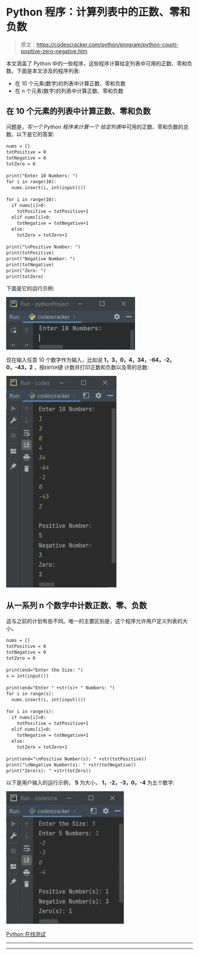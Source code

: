 # Python 程序：计算列表中的正数、零和负数

> 原文：<https://codescracker.com/python/program/python-count-positive-zero-negative.htm>

本文涵盖了 Python 中的一些程序，这些程序计算给定列表中可用的正数、零和负数。下面是本文涉及的程序列表:

*   在 10 个元素(数字)的列表中计算正数、零和负数
*   在 n 个元素(数字)的列表中计算正数、零和负数

## 在 10 个元素的列表中计算正数、零和负数

问题是，*写一个 Python 程序来计算一个 给定列表*中可用的正数、零和负数的总数。以下是它的答案:

```
nums = []
totPositive = 0
totNegative = 0
totZero = 0

print("Enter 10 Numbers: ")
for i in range(10):
  nums.insert(i, int(input()))

for i in range(10):
  if nums[i]>0:
    totPositive = totPositive+1
  elif nums[i]<0:
    totNegative = totNegative+1
  else:
    totZero = totZero+1

print("\nPositive Number: ")
print(totPositive)
print("Negative Number: ")
print(totNegative)
print("Zero: ")
print(totZero)
```

下面是它的运行示例:

![python count positive negative numbers in list](img/15741477bbe051c84110cbdde210531c.png)

现在输入任意 10 个数字作为输入，比如说 **1，3，0，4，34，-64，-2，0，-43，2** ，按`ENTER`键 计数并打印正数和负数以及零的总数:

![count positive negative numbers in list python](img/5e4f17160225e99b4b1cc66456e8d232.png)

## 从一系列 n 个数字中计数正数、零、负数

这与之前的计划有些不同。唯一的主要区别是，这个程序允许用户定义列表的大小。

```
nums = []
totPositive = 0
totNegative = 0
totZero = 0

print(end="Enter the Size: ")
s = int(input())

print(end="Enter " +str(s)+ " Numbers: ")
for i in range(s):
  nums.insert(i, int(input()))

for i in range(s):
  if nums[i]>0:
    totPositive = totPositive+1
  elif nums[i]<0:
    totNegative = totNegative+1
  else:
    totZero = totZero+1

print(end="\nPositive Number(s): " +str(totPositive))
print("\nNegative Number(s): " +str(totNegative))
print("Zero(s): " +str(totZero))
```

以下是用户输入的运行示例， **5** 为大小， **1，-2，-3，0，-4** 为五个数字:

![python count positive negative zero](img/c6b0159dbd0bdce120ec2158a69c82ae.png)

[Python 在线测试](/exam/showtest.php?subid=10)

* * *

* * *